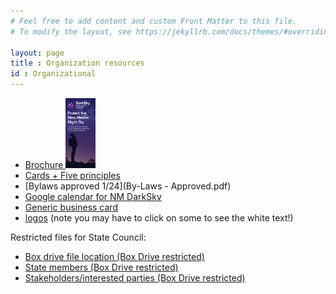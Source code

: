 ```yaml
---
# Feel free to add content and custom Front Matter to this file.
# To modify the layout, see https://jekyllrb.com/docs/themes/#overriding-theme-defaults

layout: page
title : Organization resources
id : Organizational
---
```


- <a href="outreach/material/NM Protect the night brochure (5-2024).pdf"> Brochure <img src="outreach/material/cover.png" width="10%"> </A>
- [Cards + Five principles](outreach/material/cards.html)
- [Bylaws approved 1/24](By-Laws - Approved.pdf)
- [Google calendar for NM DarkSky](https://calendar.google.com/calendar/u/0?cid=bmV3bWV4aWNvQGRhcmtza3kub3Jn)
- [Generic business card](card.pdf)
- [logos](logos/logos) (note you may have to click on some to see the white text!)

Restricted files for State Council:

- [Box drive file location (Box Drive restricted) ](https://app.box.com/folder/197128831422)
- [State members (Box Drive restricted)](https://app.box.com/folder/211347332732)
- [Stakeholders/interested parties (Box Drive restricted)](https://app.box.com/file/1176385402360)

